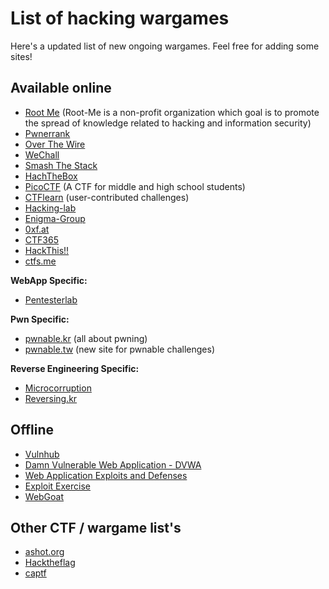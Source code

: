 # List of hacking wargames
Here's a updated list of new ongoing wargames. Feel free for adding some sites!

## Available online

+ [Root Me](https://www.root-me.org/) (Root-Me is a non-profit organization which goal is to promote the spread of knowledge related to hacking and information security)
+ [Pwnerrank](https://www.pwnerrank.com/)
+ [Over The Wire](http://www.overthewire.org/wargames/)
+ [WeChall](http://www.wechall.net/challs/)
+ [Smash The Stack](http://smashthestack.org/)
+ [HachTheBox](https://www.hackthebox.eu/login)
+ [PicoCTF](https://picoctf.com/) (A CTF for middle and high school students)
+ [CTFlearn](http://ctflearn.com/) (user-contributed challenges)
+ [Hacking-lab](https://www.hacking-lab.com/index.html)
+ [Enigma-Group](https://www.enigmagroup.org/)
+ [0xf.at](https://www.0xf.at/)
+ [CTF365](https://ctf365.com/)
+ [HackThis!!](https://www.hackthis.co.uk/)
+ [ctfs.me](https://ctfs.me/)

**WebApp Specific:**
+ [Pentesterlab](https://pentesterlab.com/)

**Pwn Specific:**
+ [pwnable.kr](http://pwnable.kr/) (all about pwning)
+ [pwnable.tw](https://pwnable.tw/) (new site for pwnable challenges)

**Reverse Engineering Specific:**
+ [Microcorruption](https://microcorruption.com)
+ [Reversing.kr](http://reversing.kr)

## Offline

+ [Vulnhub](https://www.vulnhub.com/)
+ [Damn Vulnerable Web Application - DVWA](http://www.dvwa.co.uk/)
+ [Web Application Exploits and Defenses](https://google-gruyere.appspot.com/)
+ [Exploit Exercise](https://exploit-exercises.com/)
+ [WebGoat](https://www.owasp.org/index.php/Category:OWASP_WebGoat_Project)

## Other CTF / wargame list's

+ [ashot.org](https://www.ashot.org/links.php)
+ [Hacktheflag](http://www.hacktheflag.org/)
+ [captf](http://captf.com/practice-ctf/)
